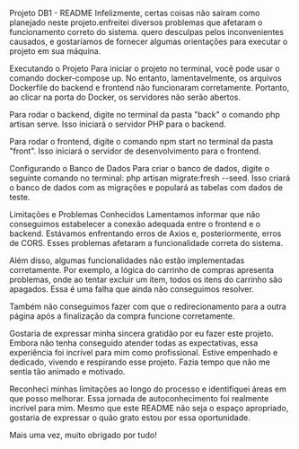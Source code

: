 Projeto DB1 - README
Infelizmente, certas coisas não saíram como planejado neste projeto.enfreitei diversos problemas que afetaram o funcionamento correto do sistema. quero desculpas pelos inconvenientes causados, e gostaríamos de fornecer algumas orientações para executar o projeto em sua máquina.

Executando o Projeto
Para iniciar o projeto no terminal, você pode usar o comando docker-compose up. No entanto, lamentavelmente, os arquivos Dockerfile do backend e frontend não funcionaram corretamente. Portanto, ao clicar na porta do Docker, os servidores não serão abertos.

Para rodar o backend, digite no terminal da pasta "back" o comando php artisan serve. Isso iniciará o servidor PHP para o backend.

Para rodar o frontend, digite o comando npm start no terminal da pasta "front". Isso iniciará o servidor de desenvolvimento para o frontend.

Configurando o Banco de Dados
Para criar o banco de dados, digite o seguinte comando no terminal: php artisan migrate:fresh --seed. Isso criará o banco de dados com as migrações e populará as tabelas com dados de teste.

Limitações e Problemas Conhecidos
Lamentamos informar que não conseguimos estabelecer a conexão adequada entre o frontend e o backend. Estávamos enfrentando erros de Axios e, posteriormente, erros de CORS. Esses problemas afetaram a funcionalidade correta do sistema.

Além disso, algumas funcionalidades não estão implementadas corretamente. Por exemplo, a lógica do carrinho de compras apresenta problemas, onde ao tentar excluir um item, todos os itens do carrinho são apagados. Essa é uma falha que ainda não conseguimos resolver.

Também não conseguimos fazer com que o redirecionamento para a outra página após a finalização da compra funcione corretamente.


Gostaria de expressar minha sincera gratidão por eu fazer este projeto. Embora não tenha conseguido atender todas as expectativas, essa experiência foi incrível para mim como profissional. Estive empenhado e dedicado, vivendo e respirando esse projeto. Fazia tempo que não me sentia tão animado e motivado.

Reconheci minhas limitações ao longo do processo e identifiquei áreas em que posso melhorar. Essa jornada de autoconhecimento foi realmente incrível para mim. Mesmo que este README não seja o espaço apropriado, gostaria de expressar o quão grato estou por essa oportunidade.

Mais uma vez, muito obrigado por tudo!


